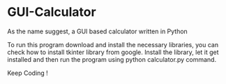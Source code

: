 # GUI-Calculator
As the name suggest, a GUI based calculator written in Python

To run this program download and install the necessary libraries, you can check how to install tkinter library from google.
Install the library, let it get installed and then run the program using python calculator.py command.

Keep Coding !
